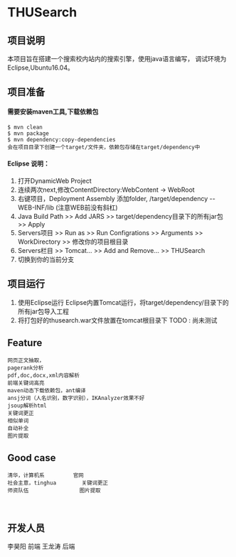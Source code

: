 # THUSearch

## 项目说明

本项目旨在搭建一个搜索校内站内的搜索引擎，使用java语言编写，
调试环境为Eclipse,Ubuntu16.04。

## 项目准备

#### 需要安装maven工具,下载依赖包

	$ mvn clean
	$ mvn package
	$ mvn dependency:copy-dependencies
	会在项目目录下创建一个target/文件夹，依赖包存储在target/dependency中

#### Eclipse 说明：

1. 打开DynamicWeb Project
2. 连续两次next,修改ContentDirectory:WebContent -> WebRoot
3. 右键项目，Deployment Assembly 添加folder, /target/dependency -- WEB-INF/lib (注意WEB前没有斜杠)
4. Java Build Path >> Add JARS >> target/dependency目录下的所有jar包 >> Apply
5. Servers项目 >> Run as >> Run Configrations >> Arguments >> WorkDirectory >> 修改你的项目根目录
6. Servers栏目 >> Tomcat... >> Add and Remove... >> THUSearch
7. 切换到你的当前分支

## 项目运行

1. 使用Eclipse运行
	Eclipse内置Tomcat运行，将target/dependency/目录下的所有jar包导入工程
2. 将打包好的thusearch.war文件放置在tomcat根目录下
	TODO : 尚未测试

## Feature

	网页正文抽取，
	pagerank分析
	pdf,doc,docx,xml内容解析
	前端关键词高亮
	maven动态下载依赖包，ant编译
	ansj分词（人名识别，数字识别），IKAnalyzer效果不好
	jsoup解析html
	关键词更正
	相似单词
	自动补全
	图片提取

## Good case

	清华，计算机系			官网
	社会主意，tinghua		关键词更正
	师资队伍				图片提取
	
​	

## 开发人员

李昊阳 前端
王龙涛 后端

